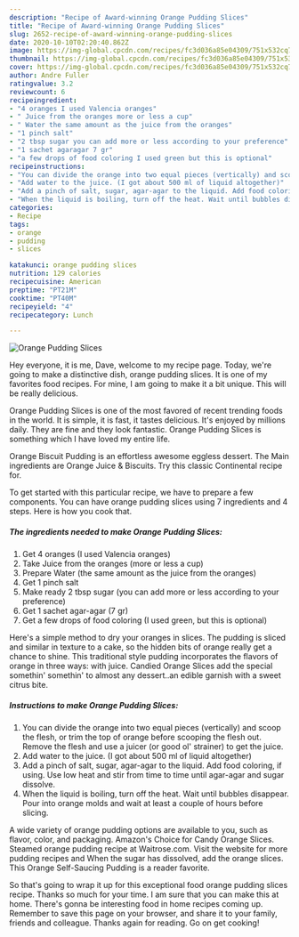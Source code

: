 ```yaml
---
description: "Recipe of Award-winning Orange Pudding Slices"
title: "Recipe of Award-winning Orange Pudding Slices"
slug: 2652-recipe-of-award-winning-orange-pudding-slices
date: 2020-10-10T02:20:40.862Z
image: https://img-global.cpcdn.com/recipes/fc3d036a85e04309/751x532cq70/orange-pudding-slices-recipe-main-photo.jpg
thumbnail: https://img-global.cpcdn.com/recipes/fc3d036a85e04309/751x532cq70/orange-pudding-slices-recipe-main-photo.jpg
cover: https://img-global.cpcdn.com/recipes/fc3d036a85e04309/751x532cq70/orange-pudding-slices-recipe-main-photo.jpg
author: Andre Fuller
ratingvalue: 3.2
reviewcount: 6
recipeingredient:
- "4 oranges I used Valencia oranges"
- " Juice from the oranges more or less a cup"
- " Water the same amount as the juice from the oranges"
- "1 pinch salt"
- "2 tbsp sugar you can add more or less according to your preference"
- "1 sachet agaragar 7 gr"
- "a few drops of food coloring I used green but this is optional"
recipeinstructions:
- "You can divide the orange into two equal pieces (vertically) and scoop the flesh, or trim the top of orange before scooping the flesh out. Remove the flesh and use a juicer (or good ol&#39; strainer) to get the juice."
- "Add water to the juice. (I got about 500 ml of liquid altogether)"
- "Add a pinch of salt, sugar, agar-agar to the liquid. Add food coloring, if using. Use low heat and stir from time to time until agar-agar and sugar dissolve."
- "When the liquid is boiling, turn off the heat. Wait until bubbles disappear. Pour into orange molds and wait at least a couple of hours before slicing."
categories:
- Recipe
tags:
- orange
- pudding
- slices

katakunci: orange pudding slices 
nutrition: 129 calories
recipecuisine: American
preptime: "PT21M"
cooktime: "PT40M"
recipeyield: "4"
recipecategory: Lunch

---
```



![Orange Pudding Slices](https://img-global.cpcdn.com/recipes/fc3d036a85e04309/751x532cq70/orange-pudding-slices-recipe-main-photo.jpg)

Hey everyone, it is me, Dave, welcome to my recipe page. Today, we're going to make a distinctive dish, orange pudding slices. It is one of my favorites food recipes. For mine, I am going to make it a bit unique. This will be really delicious.

Orange Pudding Slices is one of the most favored of recent trending foods in the world. It is simple, it is fast, it tastes delicious. It's enjoyed by millions daily. They are fine and they look fantastic. Orange Pudding Slices is something which I have loved my entire life.

Orange Biscuit Pudding is an effortless awesome eggless dessert. The Main ingredients are Orange Juice &amp; Biscuits. Try this classic Continental recipe for.


To get started with this particular recipe, we have to prepare a few components. You can have orange pudding slices using 7 ingredients and 4 steps. Here is how you cook that.

<!--inarticleads1-->

##### The ingredients needed to make Orange Pudding Slices:

1. Get 4 oranges (I used Valencia oranges)
1. Take  Juice from the oranges (more or less a cup)
1. Prepare  Water (the same amount as the juice from the oranges)
1. Get 1 pinch salt
1. Make ready 2 tbsp sugar (you can add more or less according to your preference)
1. Get 1 sachet agar-agar (7 gr)
1. Get a few drops of food coloring (I used green, but this is optional)


Here&#39;s a simple method to dry your oranges in slices. The pudding is sliced and similar in texture to a cake, so the hidden bits of orange really get a chance to shine. This traditional style pudding incorporates the flavors of orange in three ways: with juice. Candied Orange Slices add the special somethin&#39; somethin&#39; to almost any dessert..an edible garnish with a sweet citrus bite. 

<!--inarticleads2-->

##### Instructions to make Orange Pudding Slices:

1. You can divide the orange into two equal pieces (vertically) and scoop the flesh, or trim the top of orange before scooping the flesh out. Remove the flesh and use a juicer (or good ol&#39; strainer) to get the juice.
1. Add water to the juice. (I got about 500 ml of liquid altogether)
1. Add a pinch of salt, sugar, agar-agar to the liquid. Add food coloring, if using. Use low heat and stir from time to time until agar-agar and sugar dissolve.
1. When the liquid is boiling, turn off the heat. Wait until bubbles disappear. Pour into orange molds and wait at least a couple of hours before slicing.


A wide variety of orange pudding options are available to you, such as flavor, color, and packaging. Amazon&#39;s Choice for Candy Orange Slices. Steamed orange pudding recipe at Waitrose.com. Visit the website for more pudding recipes and When the sugar has dissolved, add the orange slices. This Orange Self-Saucing Pudding is a reader favorite. 

So that's going to wrap it up for this exceptional food orange pudding slices recipe. Thanks so much for your time. I am sure that you can make this at home. There's gonna be interesting food in home recipes coming up. Remember to save this page on your browser, and share it to your family, friends and colleague. Thanks again for reading. Go on get cooking!
